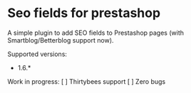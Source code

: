 # Seo fields for prestashop

A simple plugin to add SEO fields to Prestashop pages (with Smartblog/Betterblog support now).

Supported versions:
  - 1.6.*

Work in progress:
  [ ] Thirtybees support
  [ ] Zero bugs